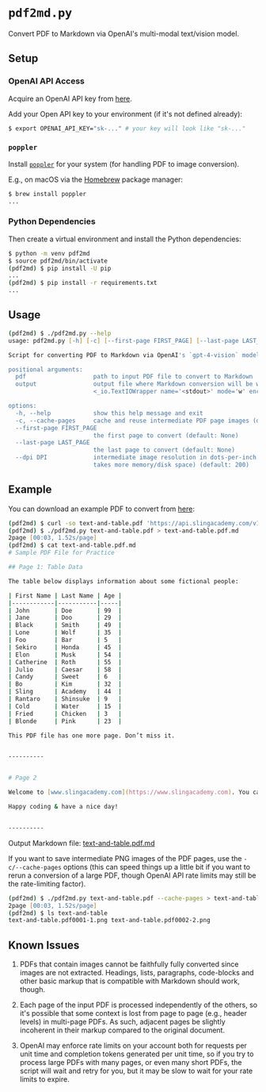 # `pdf2md.py`

Convert PDF to Markdown via OpenAI's multi-modal text/vision model.

## Setup

### OpenAI API Access

Acquire an OpenAI API key from [here](https://platform.openai.com/signup).

Add your Open API key to your environment (if it's not defined already):

```zsh
$ export OPENAI_API_KEY="sk-..." # your key will look like "sk-..."
```

### `poppler`

Install [`poppler`](https://poppler.freedesktop.org) for your system (for handling PDF to image conversion).

E.g., on macOS via the [Homebrew](https://brew.sh) package manager:

```zsh
$ brew install poppler
...
```

### Python Dependencies

Then create a virtual environment and install the Python dependencies:

```zsh
$ python -m venv pdf2md
$ source pdf2md/bin/activate
(pdf2md) $ pip install -U pip
...
(pdf2md) $ pip install -r requirements.txt
...
```

## Usage
```zsh
(pdf2md) $ ./pdf2md.py --help
usage: pdf2md.py [-h] [-c] [--first-page FIRST_PAGE] [--last-page LAST_PAGE] [--dpi DPI] pdf [output]

Script for converting PDF to Markdown via OpenAI's `gpt-4-vision` model.

positional arguments:
  pdf                   path to input PDF file to convert to Markdown
  output                output file where Markdown conversion will be written (or stdout) (default:
                        <_io.TextIOWrapper name='<stdout>' mode='w' encoding='utf-8'>)

options:
  -h, --help            show this help message and exit
  -c, --cache-pages     cache and reuse intermediate PDF page images (default: False)
  --first-page FIRST_PAGE
                        the first page to convert (default: None)
  --last-page LAST_PAGE
                        the last page to convert (default: None)
  --dpi DPI             intermediate image resolution in dots-per-inch (DPI) (higher DPI is higher quality, but
                        takes more memory/disk space) (default: 200)
```

## Example

You can download an example PDF to convert from [here](https://api.slingacademy.com/v1/sample-data/files/text-and-table.pdf):

```zsh
(pdf2md) $ curl -so text-and-table.pdf 'https://api.slingacademy.com/v1/sample-data/files/text-and-table.pdf'
(pdf2md) $ ./pdf2md.py text-and-table.pdf > text-and-table.pdf.md
2page [00:03, 1.52s/page]
(pdf2md) $ cat text-and-table.pdf.md
# Sample PDF File for Practice

## Page 1: Table Data

The table below displays information about some fictional people:

| First Name | Last Name | Age |
|------------|-----------|-----|
| John       | Doe       | 99  |
| Jane       | Doo       | 29  |
| Black      | Smith     | 49  |
| Lone       | Wolf      | 35  |
| Foo        | Bar       | 5   |
| Sekiro     | Honda     | 45  |
| Elon       | Musk      | 54  |
| Catherine  | Roth      | 55  |
| Julio      | Caesar    | 58  |
| Candy      | Sweet     | 6   |
| Bo         | Kim       | 32  |
| Sling      | Academy   | 44  |
| Rantaro    | Shinsuke  | 9   |
| Cold       | Water     | 15  |
| Fried      | Chicken   | 3   |
| Blonde     | Pink      | 23  |

This PDF file has one more page. Don’t miss it.


----------


# Page 2

Welcome to [www.slingacademy.com](https://www.slingacademy.com). You can find more sample data at [https://www.slingacademy.com/cat/sample-data/](https://www.slingacademy.com/cat/sample-data/)

Happy coding & have a nice day!


----------
```

Output Markdown file: [text-and-table.pdf.md](text-and-table.pdf.md)

If you want to save intermediate PNG images of the PDF pages, use the `-c/--cache-pages` options (this can speed things up a little bit if you want to rerun a conversion of a large PDF, though OpenAI API rate limits may still be the rate-limiting factor).

```zsh
(pdf2md) $ ./pdf2md.py text-and-table.pdf --cache-pages > text-and-table.pdf.md
2page [00:03, 1.52s/page]
(pdf2md) $ ls text-and-table
text-and-table.pdf0001-1.png text-and-table.pdf0002-2.png
```

## Known Issues

1. PDFs that contain images cannot be faithfully fully converted since images are not extracted.  Headings, lists, paragraphs, code-blocks and other basic markup that is compatible with Markdown should work, though.

2. Each page of the input PDF is processed independently of the others, so it's possible that some context is lost from page to page (e.g., header levels) in multi-page PDFs.  As such, adjacent pages be slightly incoherent in their markup compared to the original document.

3. OpenAI may enforce rate limits on your account both for requests per unit time and completion tokens generated per unit time, so if you try to process large PDFs with many pages, or even many short PDFs, the script will wait and retry for you, but it may be slow to wait for your rate limits to expire.
